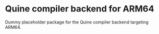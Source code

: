 # Quine compiler backend for ARM64

Dummy placeholder package for the Quine compiler backend targeting ARM64.
